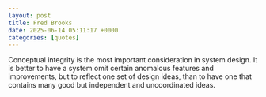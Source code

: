 ```yaml
---
layout: post
title: Fred Brooks
date: 2025-06-14 05:11:17 +0000
categories: [quotes]
---
```


Conceptual integrity is the most important consideration in system design. It is better to have a system omit certain anomalous features and improvements, but to reflect one set of design ideas, than to have one that contains many good but independent and uncoordinated ideas.  

